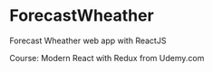 # ForecastWheather
Forecast Wheather web app with ReactJS

Course: Modern React with Redux from Udemy.com
